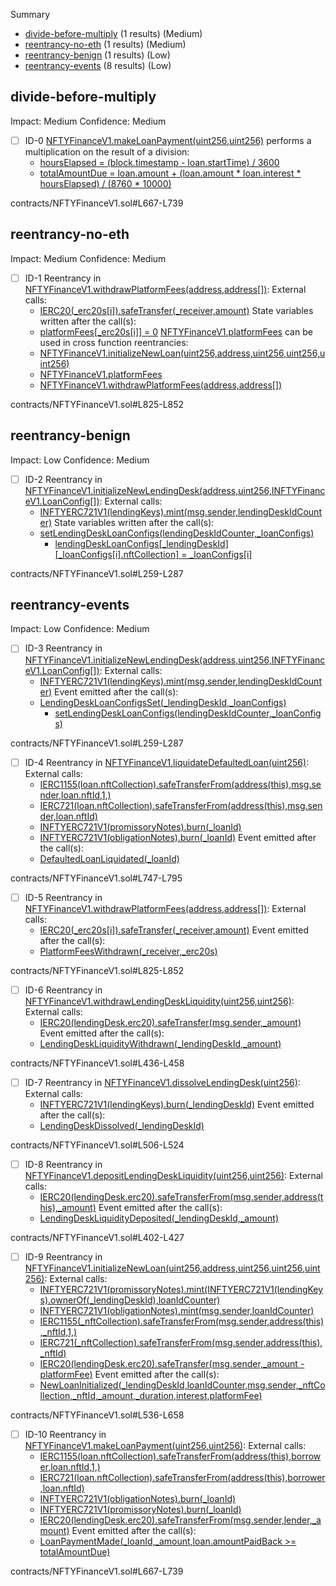 Summary
 - [divide-before-multiply](#divide-before-multiply) (1 results) (Medium)
 - [reentrancy-no-eth](#reentrancy-no-eth) (1 results) (Medium)
 - [reentrancy-benign](#reentrancy-benign) (1 results) (Low)
 - [reentrancy-events](#reentrancy-events) (8 results) (Low)
## divide-before-multiply
Impact: Medium
Confidence: Medium
 - [ ] ID-0
[NFTYFinanceV1.makeLoanPayment(uint256,uint256)](contracts/NFTYFinanceV1.sol#L667-L739) performs a multiplication on the result of a division:
	- [hoursElapsed = (block.timestamp - loan.startTime) / 3600](contracts/NFTYFinanceV1.sol#L683)
	- [totalAmountDue = loan.amount + (loan.amount * loan.interest * hoursElapsed) / (8760 * 10000)](contracts/NFTYFinanceV1.sol#L687-L689)

contracts/NFTYFinanceV1.sol#L667-L739


## reentrancy-no-eth
Impact: Medium
Confidence: Medium
 - [ ] ID-1
Reentrancy in [NFTYFinanceV1.withdrawPlatformFees(address,address[])](contracts/NFTYFinanceV1.sol#L825-L852):
	External calls:
	- [IERC20(_erc20s[i]).safeTransfer(_receiver,amount)](contracts/NFTYFinanceV1.sol#L848)
	State variables written after the call(s):
	- [platformFees[_erc20s[i]] = 0](contracts/NFTYFinanceV1.sol#L845)
	[NFTYFinanceV1.platformFees](contracts/NFTYFinanceV1.sol#L78) can be used in cross function reentrancies:
	- [NFTYFinanceV1.initializeNewLoan(uint256,address,uint256,uint256,uint256)](contracts/NFTYFinanceV1.sol#L536-L658)
	- [NFTYFinanceV1.platformFees](contracts/NFTYFinanceV1.sol#L78)
	- [NFTYFinanceV1.withdrawPlatformFees(address,address[])](contracts/NFTYFinanceV1.sol#L825-L852)

contracts/NFTYFinanceV1.sol#L825-L852


## reentrancy-benign
Impact: Low
Confidence: Medium
 - [ ] ID-2
Reentrancy in [NFTYFinanceV1.initializeNewLendingDesk(address,uint256,INFTYFinanceV1.LoanConfig[])](contracts/NFTYFinanceV1.sol#L259-L287):
	External calls:
	- [INFTYERC721V1(lendingKeys).mint(msg.sender,lendingDeskIdCounter)](contracts/NFTYFinanceV1.sol#L275)
	State variables written after the call(s):
	- [setLendingDeskLoanConfigs(lendingDeskIdCounter,_loanConfigs)](contracts/NFTYFinanceV1.sol#L278)
		- [lendingDeskLoanConfigs[_lendingDeskId][_loanConfigs[i].nftCollection] = _loanConfigs[i]](contracts/NFTYFinanceV1.sol#L327-L329)

contracts/NFTYFinanceV1.sol#L259-L287


## reentrancy-events
Impact: Low
Confidence: Medium
 - [ ] ID-3
Reentrancy in [NFTYFinanceV1.initializeNewLendingDesk(address,uint256,INFTYFinanceV1.LoanConfig[])](contracts/NFTYFinanceV1.sol#L259-L287):
	External calls:
	- [INFTYERC721V1(lendingKeys).mint(msg.sender,lendingDeskIdCounter)](contracts/NFTYFinanceV1.sol#L275)
	Event emitted after the call(s):
	- [LendingDeskLoanConfigsSet(_lendingDeskId,_loanConfigs)](contracts/NFTYFinanceV1.sol#L355-L358)
		- [setLendingDeskLoanConfigs(lendingDeskIdCounter,_loanConfigs)](contracts/NFTYFinanceV1.sol#L278)

contracts/NFTYFinanceV1.sol#L259-L287


 - [ ] ID-4
Reentrancy in [NFTYFinanceV1.liquidateDefaultedLoan(uint256)](contracts/NFTYFinanceV1.sol#L747-L795):
	External calls:
	- [IERC1155(loan.nftCollection).safeTransferFrom(address(this),msg.sender,loan.nftId,1,)](contracts/NFTYFinanceV1.sol#L772-L778)
	- [IERC721(loan.nftCollection).safeTransferFrom(address(this),msg.sender,loan.nftId)](contracts/NFTYFinanceV1.sol#L782-L786)
	- [INFTYERC721V1(promissoryNotes).burn(_loanId)](contracts/NFTYFinanceV1.sol#L790)
	- [INFTYERC721V1(obligationNotes).burn(_loanId)](contracts/NFTYFinanceV1.sol#L791)
	Event emitted after the call(s):
	- [DefaultedLoanLiquidated(_loanId)](contracts/NFTYFinanceV1.sol#L794)

contracts/NFTYFinanceV1.sol#L747-L795


 - [ ] ID-5
Reentrancy in [NFTYFinanceV1.withdrawPlatformFees(address,address[])](contracts/NFTYFinanceV1.sol#L825-L852):
	External calls:
	- [IERC20(_erc20s[i]).safeTransfer(_receiver,amount)](contracts/NFTYFinanceV1.sol#L848)
	Event emitted after the call(s):
	- [PlatformFeesWithdrawn(_receiver,_erc20s)](contracts/NFTYFinanceV1.sol#L851)

contracts/NFTYFinanceV1.sol#L825-L852


 - [ ] ID-6
Reentrancy in [NFTYFinanceV1.withdrawLendingDeskLiquidity(uint256,uint256)](contracts/NFTYFinanceV1.sol#L436-L458):
	External calls:
	- [IERC20(lendingDesk.erc20).safeTransfer(msg.sender,_amount)](contracts/NFTYFinanceV1.sol#L454)
	Event emitted after the call(s):
	- [LendingDeskLiquidityWithdrawn(_lendingDeskId,_amount)](contracts/NFTYFinanceV1.sol#L457)

contracts/NFTYFinanceV1.sol#L436-L458


 - [ ] ID-7
Reentrancy in [NFTYFinanceV1.dissolveLendingDesk(uint256)](contracts/NFTYFinanceV1.sol#L506-L524):
	External calls:
	- [INFTYERC721V1(lendingKeys).burn(_lendingDeskId)](contracts/NFTYFinanceV1.sol#L520)
	Event emitted after the call(s):
	- [LendingDeskDissolved(_lendingDeskId)](contracts/NFTYFinanceV1.sol#L523)

contracts/NFTYFinanceV1.sol#L506-L524


 - [ ] ID-8
Reentrancy in [NFTYFinanceV1.depositLendingDeskLiquidity(uint256,uint256)](contracts/NFTYFinanceV1.sol#L402-L427):
	External calls:
	- [IERC20(lendingDesk.erc20).safeTransferFrom(msg.sender,address(this),_amount)](contracts/NFTYFinanceV1.sol#L419-L423)
	Event emitted after the call(s):
	- [LendingDeskLiquidityDeposited(_lendingDeskId,_amount)](contracts/NFTYFinanceV1.sol#L426)

contracts/NFTYFinanceV1.sol#L402-L427


 - [ ] ID-9
Reentrancy in [NFTYFinanceV1.initializeNewLoan(uint256,address,uint256,uint256,uint256)](contracts/NFTYFinanceV1.sol#L536-L658):
	External calls:
	- [INFTYERC721V1(promissoryNotes).mint(INFTYERC721V1(lendingKeys).ownerOf(_lendingDeskId),loanIdCounter)](contracts/NFTYFinanceV1.sol#L613-L616)
	- [INFTYERC721V1(obligationNotes).mint(msg.sender,loanIdCounter)](contracts/NFTYFinanceV1.sol#L617)
	- [IERC1155(_nftCollection).safeTransferFrom(msg.sender,address(this),_nftId,1,)](contracts/NFTYFinanceV1.sol#L622-L628)
	- [IERC721(_nftCollection).safeTransferFrom(msg.sender,address(this),_nftId)](contracts/NFTYFinanceV1.sol#L632-L636)
	- [IERC20(lendingDesk.erc20).safeTransfer(msg.sender,_amount - platformFee)](contracts/NFTYFinanceV1.sol#L641-L644)
	Event emitted after the call(s):
	- [NewLoanInitialized(_lendingDeskId,loanIdCounter,msg.sender,_nftCollection,_nftId,_amount,_duration,interest,platformFee)](contracts/NFTYFinanceV1.sol#L647-L657)

contracts/NFTYFinanceV1.sol#L536-L658


 - [ ] ID-10
Reentrancy in [NFTYFinanceV1.makeLoanPayment(uint256,uint256)](contracts/NFTYFinanceV1.sol#L667-L739):
	External calls:
	- [IERC1155(loan.nftCollection).safeTransferFrom(address(this),borrower,loan.nftId,1,)](contracts/NFTYFinanceV1.sol#L708-L714)
	- [IERC721(loan.nftCollection).safeTransferFrom(address(this),borrower,loan.nftId)](contracts/NFTYFinanceV1.sol#L718-L722)
	- [INFTYERC721V1(obligationNotes).burn(_loanId)](contracts/NFTYFinanceV1.sol#L726)
	- [INFTYERC721V1(promissoryNotes).burn(_loanId)](contracts/NFTYFinanceV1.sol#L727)
	- [IERC20(lendingDesk.erc20).safeTransferFrom(msg.sender,lender,_amount)](contracts/NFTYFinanceV1.sol#L731)
	Event emitted after the call(s):
	- [LoanPaymentMade(_loanId,_amount,loan.amountPaidBack >= totalAmountDue)](contracts/NFTYFinanceV1.sol#L734-L738)

contracts/NFTYFinanceV1.sol#L667-L739


